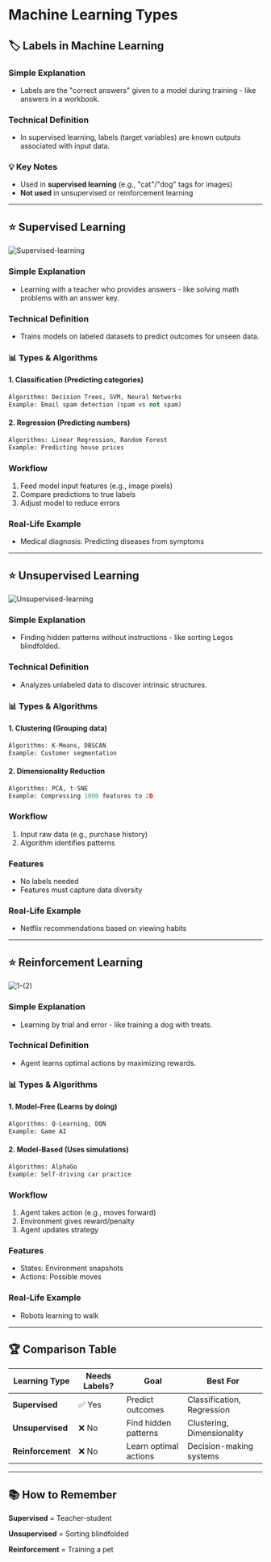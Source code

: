 # Machine Learning Types

## 🏷️ Labels in Machine Learning

###  Simple Explanation
- Labels are the "correct answers" given to a model during training - like answers in a workbook.

###  Technical Definition
- In supervised learning, labels (target variables) are known outputs associated with input data.

### 💡 Key Notes
- Used in **supervised learning** (e.g., "cat"/"dog" tags for images)
- **Not used** in unsupervised or reinforcement learning

---

## ⭐ Supervised Learning

![Supervised-learning](https://github.com/user-attachments/assets/28de6057-20e2-4f02-8405-cee314a7790d)


###  Simple Explanation
- Learning with a teacher who provides answers - like solving math problems with an answer key.

###  Technical Definition
- Trains models on labeled datasets to predict outcomes for unseen data.

### 📊 Types & Algorithms

#### 1. Classification (Predicting categories)
```python
Algorithms: Decision Trees, SVM, Neural Networks
Example: Email spam detection (spam vs not spam)
```
#### 2. Regression (Predicting numbers)
```python
Algorithms: Linear Regression, Random Forest
Example: Predicting house prices
```
###  Workflow

1. Feed model input features (e.g., image pixels)
2. Compare predictions to true labels
3. Adjust model to reduce errors

###  Real-Life Example
- Medical diagnosis: Predicting diseases from symptoms

---

## ⭐ Unsupervised Learning

![Unsupervised-learning](https://github.com/user-attachments/assets/95267238-b5ac-47cd-b07f-ad73959ff1fd)

###  Simple Explanation
- Finding hidden patterns without instructions - like sorting Legos blindfolded.

###  Technical Definition
- Analyzes unlabeled data to discover intrinsic structures.

### 📊 Types & Algorithms

#### 1. Clustering (Grouping data)
```python
Algorithms: K-Means, DBSCAN
Example: Customer segmentation
```
#### 2. Dimensionality Reduction
```python
Algorithms: PCA, t-SNE
Example: Compressing 1000 features to 2D
```

###  Workflow
1. Input raw data (e.g., purchase history)
2. Algorithm identifies patterns

###  Features
- No labels needed
- Features must capture data diversity

###  Real-Life Example
- Netflix recommendations based on viewing habits

---

## ⭐ Reinforcement Learning

![1-(2)](https://github.com/user-attachments/assets/6e881180-91a2-4209-a44f-af048d1776e1)

###  Simple Explanation
- Learning by trial and error - like training a dog with treats.

###  Technical Definition
- Agent learns optimal actions by maximizing rewards.

### 📊 Types & Algorithms
#### 1. Model-Free (Learns by doing)
```python
Algorithms: Q-Learning, DQN
Example: Game AI
```

#### 2. Model-Based (Uses simulations)
```python
Algorithms: AlphaGo
Example: Self-driving car practice
```

###  Workflow
1. Agent takes action (e.g., moves forward)
2. Environment gives reward/penalty
3. Agent updates strategy

###  Features
- States: Environment snapshots
- Actions: Possible moves

###  Real-Life Example
- Robots learning to walk

---

## 🏆 Comparison Table

| Learning Type       | Needs Labels? | Goal                     | Best For                  |
|---------------------|---------------|--------------------------|---------------------------|
| **Supervised**      | ✅ Yes        | Predict outcomes         | Classification, Regression|
| **Unsupervised**    | ❌ No         | Find hidden patterns     | Clustering, Dimensionality|
| **Reinforcement**   | ❌ No         | Learn optimal actions    | Decision-making systems   |

---

## 📚 How to Remember

**Supervised** = Teacher-student

**Unsupervised** = Sorting blindfolded

**Reinforcement** = Training a pet
